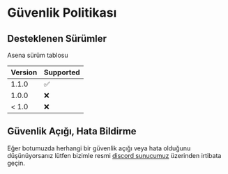 # Güvenlik Politikası

## Desteklenen Sürümler

Asena sürüm tablosu

| Version | Supported          |
| ------- | ------------------ |
| 1.1.0   | :white_check_mark: |
| 1.0.0   | :x:                |
| < 1.0   | :x:                |

## Güvenlik Açığı, Hata Bildirme

Eğer botumuzda herhangi bir güvenlik açığı veya hata olduğunu düşünüyorsanız lütfen
bizimle resmi [discord sunucumuz](https://discord.gg/CRgXhfs) üzerinden irtibata geçin.
